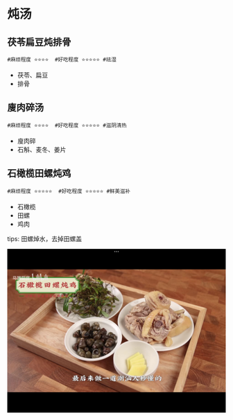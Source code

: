 # 炖汤

## 茯苓扁豆炖排骨

```
#麻烦程度 ⭐️⭐️⭐️⭐️  #好吃程度 ⭐️⭐️⭐️⭐️⭐️ #祛湿
```

- 茯苓、扁豆
- 排骨

## 廋肉碎汤

```
#麻烦程度 ⭐️⭐️⭐️⭐️  #好吃程度 ⭐️⭐️⭐️⭐️⭐️ #滋阴清热
```

- 廋肉碎
- 石斛、麦冬、姜片

## 石橄榄田螺炖鸡

```
#麻烦程度 ⭐️⭐️⭐️⭐️⭐️  #好吃程度 ⭐️⭐️⭐️⭐️⭐️ #鲜美滋补
```

- 石橄榄
- 田螺
- 鸡肉

tips: 田螺焯水，去掉田螺盖

![](../_images/shiganlantianluodunji.jpg ':loading=lazy')

